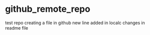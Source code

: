 # github_remote_repo
test repo
creating a file in github
new line added in localc
changes in readme file

